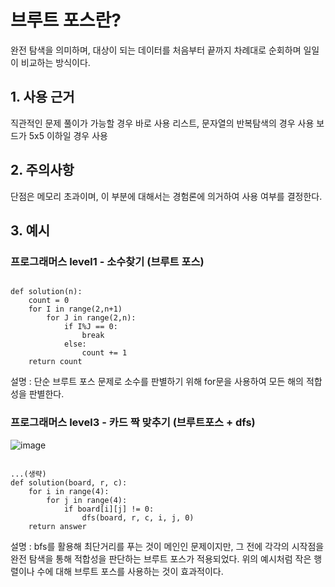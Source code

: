 # 브루트 포스란?
완전 탐색을 의미하며, 대상이 되는 데이터를 처음부터 끝까지 차례대로 순회하며 일일이 비교하는 방식이다.

## 1. 사용 근거
직관적인 문제 풀이가 가능할 경우 바로 사용
리스트, 문자열의 반복탐색의 경우 사용
보드가 5x5 이하일 경우 사용

## 2. 주의사항
단점은 메모리 초과이며, 이 부분에 대해서는 경험론에 의거하여 사용 여부를 결정한다.

## 3. 예시
### 프로그래머스 level1 - 소수찾기 (브루트 포스)
<pre><code>
def solution(n):
    count = 0
    for I in range(2,n+1)
        for J in range(2,n):
            if I%J == 0:
                break
            else:
                count += 1
    return count
</code></pre>
설명 : 단순 브루트 포스 문제로 소수를 판별하기 위해 for문을 사용하여 모든 해의 적합성을 판별한다.

### 프로그래머스 level3 - 카드 짝 맞추기 (브루트포스 + dfs)
![image](https://user-images.githubusercontent.com/59644746/178424283-588730ac-8d4d-49a0-9463-fd4b9ca4a7b8.png)
<pre><code>
...(생략)
def solution(board, r, c):
    for i in range(4):
        for j in range(4):
            if board[i][j] != 0:
                dfs(board, r, c, i, j, 0)
    return answer
</code></pre>
설명 : bfs를 활용해 최단거리를 푸는 것이 메인인 문제이지만, 그 전에 각각의 시작점을 완전 탐색을 통해 적합성을 판단하는 브루트 포스가 적용되었다. 위의 예시처럼 작은 행렬이나 수에 대해 브루트 포스를 사용하는 것이 효과적이다.


